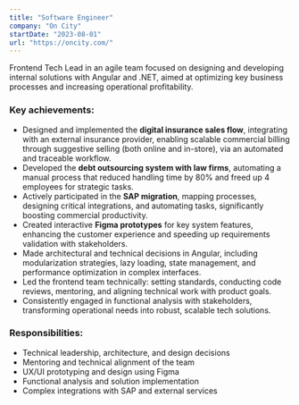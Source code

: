 ```yaml
---
title: "Software Engineer"
company: "On City"
startDate: "2023-08-01"
url: "https://oncity.com/"
---
```


Frontend Tech Lead in an agile team focused on designing and developing internal solutions with Angular and .NET, aimed at optimizing key business processes and increasing operational profitability.

### Key achievements:

- Designed and implemented the **digital insurance sales flow**, integrating with an external insurance provider, enabling scalable commercial billing through suggestive selling (both online and in-store), via an automated and traceable workflow.
- Developed the **debt outsourcing system with law firms**, automating a manual process that reduced handling time by 80% and freed up 4 employees for strategic tasks.
- Actively participated in the **SAP migration**, mapping processes, designing critical integrations, and automating tasks, significantly boosting commercial productivity.
- Created interactive **Figma prototypes** for key system features, enhancing the customer experience and speeding up requirements validation with stakeholders.
- Made architectural and technical decisions in Angular, including modularization strategies, lazy loading, state management, and performance optimization in complex interfaces.
- Led the frontend team technically: setting standards, conducting code reviews, mentoring, and aligning technical work with product goals.
- Consistently engaged in functional analysis with stakeholders, transforming operational needs into robust, scalable tech solutions.

### Responsibilities:

- Technical leadership, architecture, and design decisions
- Mentoring and technical alignment of the team
- UX/UI prototyping and design using Figma
- Functional analysis and solution implementation
- Complex integrations with SAP and external services
